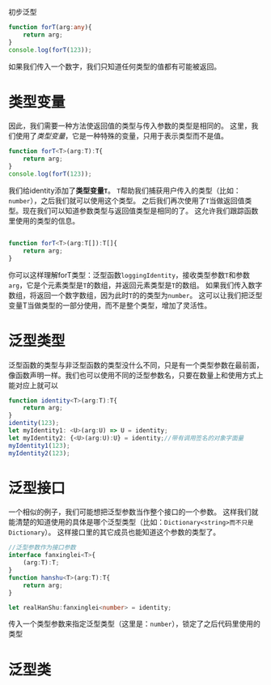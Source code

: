 初步泛型

```ts
function forT(arg:any){
    return arg;
}
console.log(forT(123));
```

 如果我们传入一个数字，我们只知道任何类型的值都有可能被返回。

# 类型变量

因此，我们需要一种方法使返回值的类型与传入参数的类型是相同的。 这里，我们使用了*类型变量*，它是一种特殊的变量，只用于表示类型而不是值。

```ts
function forT<T>(arg:T):T{
    return arg;
}
console.log(forT(123));
```

我们给identity添加了**类型变量`T`**。 `T`帮助我们捕获用户传入的类型（比如：`number`），之后我们就可以使用这个类型。 之后我们再次使用了`T`当做返回值类型。现在我们可以知道参数类型与返回值类型是相同的了。 这允许我们跟踪函数里使用的类型的信息。

```ts

function forT<T>(arg:T[]):T[]{
    return arg;
}
```

你可以这样理解forT类型：泛型函数`loggingIdentity`，接收类型参数`T`和参数`arg`，它是个元素类型是`T`的数组，并返回元素类型是`T`的数组。 如果我们传入数字数组，将返回一个数字数组，因为此时`T`的的类型为`number`。 这可以让我们把泛型变量T当做类型的一部分使用，而不是整个类型，增加了灵活性。



# 泛型类型

泛型函数的类型与非泛型函数的类型没什么不同，只是有一个类型参数在最前面，像函数声明一样。我们也可以使用不同的泛型参数名，只要在数量上和使用方式上能对应上就可以

```ts
function identity<T>(arg:T):T{
    return arg;
}
identity(123);
let myIdentity1: <U>(arg:U) => U = identity;
let myIdentity2: {<U>(arg:U):U} = identity;//带有调用签名的对象字面量
myIdentity1(123);
myIdentity2(123);
```

# 泛型接口

一个相似的例子，我们可能想把泛型参数当作整个接口的一个参数。 这样我们就能清楚的知道使用的具体是哪个泛型类型（比如：`Dictionary<string>而不只是Dictionary`）。 这样接口里的其它成员也能知道这个参数的类型了。

```ts
//泛型参数作为接口参数
interface fanxinglei<T>{
    (arg:T):T;
}
function hanshu<T>(arg:T):T{
    return arg;
}

let realHanShu:fanxinglei<number> = identity;
```



传入一个类型参数来指定泛型类型（这里是：`number`），锁定了之后代码里使用的类型





# 泛型类